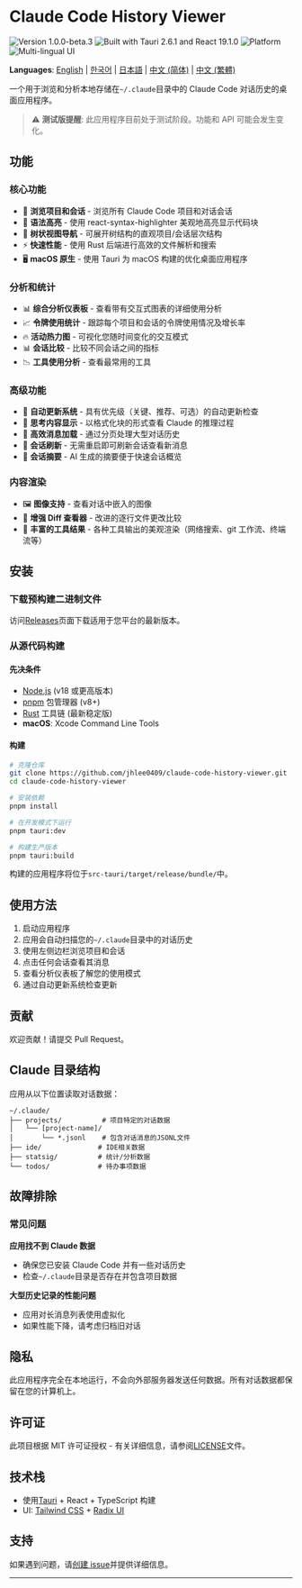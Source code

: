 # Claude Code History Viewer

<p style="center">
  <img src="https://img.shields.io/badge/Version-1.0.0--beta.3-orange.svg" alt="Version 1.0.0-beta.3" />
  <img src="https://img.shields.io/badge/Built%20with-Tauri%202.6.1%20+%20React%2019.1.0-blue.svg" alt="Built with Tauri 2.6.1 and React 19.1.0" />
  <img src="https://img.shields.io/badge/Platform-macOS-lightgrey.svg" alt="Platform" />
  <img src="https://img.shields.io/badge/Languages-Multi--lingual-blueviolet.svg" alt="Multi-lingual UI" />
</p>

**Languages**: [English](README.md) | [한국어](README.ko.md) | [日本語](README.ja.md) | [中文 (简体)](README.zh-CN.md) | [中文 (繁體)](README.zh-TW.md)

一个用于浏览和分析本地存储在`~/.claude`目录中的 Claude Code 对话历史的桌面应用程序。

> ⚠️ **测试版提醒**: 此应用程序目前处于测试阶段。功能和 API 可能会发生变化。

## 功能

### 核心功能

- 📁 **浏览项目和会话** - 浏览所有 Claude Code 项目和对话会话
- 🎨 **语法高亮** - 使用 react-syntax-highlighter 美观地高亮显示代码块
- 🌲 **树状视图导航** - 可展开树结构的直观项目/会话层次结构
- ⚡ **快速性能** - 使用 Rust 后端进行高效的文件解析和搜索
- 🖥️ **macOS 原生** - 使用 Tauri 为 macOS 构建的优化桌面应用程序

### 分析和统计

- 📊 **综合分析仪表板** - 查看带有交互式图表的详细使用分析
- 📈 **令牌使用统计** - 跟踪每个项目和会话的令牌使用情况及增长率
- 🔥 **活动热力图** - 可视化您随时间变化的交互模式
- 📊 **会话比较** - 比较不同会话之间的指标
- 📉 **工具使用分析** - 查看最常用的工具

### 高级功能

- 🔄 **自动更新系统** - 具有优先级（关键、推荐、可选）的自动更新检查
- 💭 **思考内容显示** - 以格式化块的形式查看 Claude 的推理过程
- 📃 **高效消息加载** - 通过分页处理大型对话历史
- 🔄 **会话刷新** - 无需重启即可刷新会话查看新消息
- 📝 **会话摘要** - AI 生成的摘要便于快速会话概览

### 内容渲染

- 🖼️ **图像支持** - 查看对话中嵌入的图像
- 📝 **增强 Diff 查看器** - 改进的逐行文件更改比较
- 🚀 **丰富的工具结果** - 各种工具输出的美观渲染（网络搜索、git 工作流、终端流等）

## 安装

### 下载预构建二进制文件

访问[Releases](https://github.com/jhlee0409/claude-code-history-viewer/releases)页面下载适用于您平台的最新版本。

### 从源代码构建

#### 先决条件

- [Node.js](https://nodejs.org/) (v18 或更高版本)
- [pnpm](https://pnpm.io/) 包管理器 (v8+)
- [Rust](https://www.rust-lang.org/) 工具链 (最新稳定版)
- **macOS**: Xcode Command Line Tools

#### 构建

```bash
# 克隆仓库
git clone https://github.com/jhlee0409/claude-code-history-viewer.git
cd claude-code-history-viewer

# 安装依赖
pnpm install

# 在开发模式下运行
pnpm tauri:dev

# 构建生产版本
pnpm tauri:build
```

构建的应用程序将位于`src-tauri/target/release/bundle/`中。

## 使用方法

1. 启动应用程序
2. 应用会自动扫描您的`~/.claude`目录中的对话历史
3. 使用左侧边栏浏览项目和会话
4. 点击任何会话查看其消息
5. 查看分析仪表板了解您的使用模式
6. 通过自动更新系统检查更新

## 贡献

欢迎贡献！请提交 Pull Request。

## Claude 目录结构

应用从以下位置读取对话数据：

```text
~/.claude/
├── projects/          # 项目特定的对话数据
│   └── [project-name]/
│       └── *.jsonl    # 包含对话消息的JSONL文件
├── ide/              # IDE相关数据
├── statsig/          # 统计/分析数据
└── todos/            # 待办事项数据
```

## 故障排除

### 常见问题

**应用找不到 Claude 数据**

- 确保您已安装 Claude Code 并有一些对话历史
- 检查`~/.claude`目录是否存在并包含项目数据

**大型历史记录的性能问题**

- 应用对长消息列表使用虚拟化
- 如果性能下降，请考虑归档旧对话

## 隐私

此应用程序完全在本地运行，不会向外部服务器发送任何数据。所有对话数据都保留在您的计算机上。

## 许可证

此项目根据 MIT 许可证授权 - 有关详细信息，请参阅[LICENSE](LICENSE)文件。

## 技术栈

- 使用[Tauri](https://tauri.app/) + React + TypeScript 构建
- UI: [Tailwind CSS](https://tailwindcss.com/) + [Radix UI](https://www.radix-ui.com/)

## 支持

如果遇到问题，请[创建 issue](https://github.com/jhlee0409/claude-code-history-viewer/issues)并提供详细信息。

---
